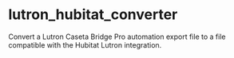 # lutron_hubitat_converter
Convert a Lutron Caseta Bridge Pro automation export file to a file compatible with the Hubitat Lutron integration.
